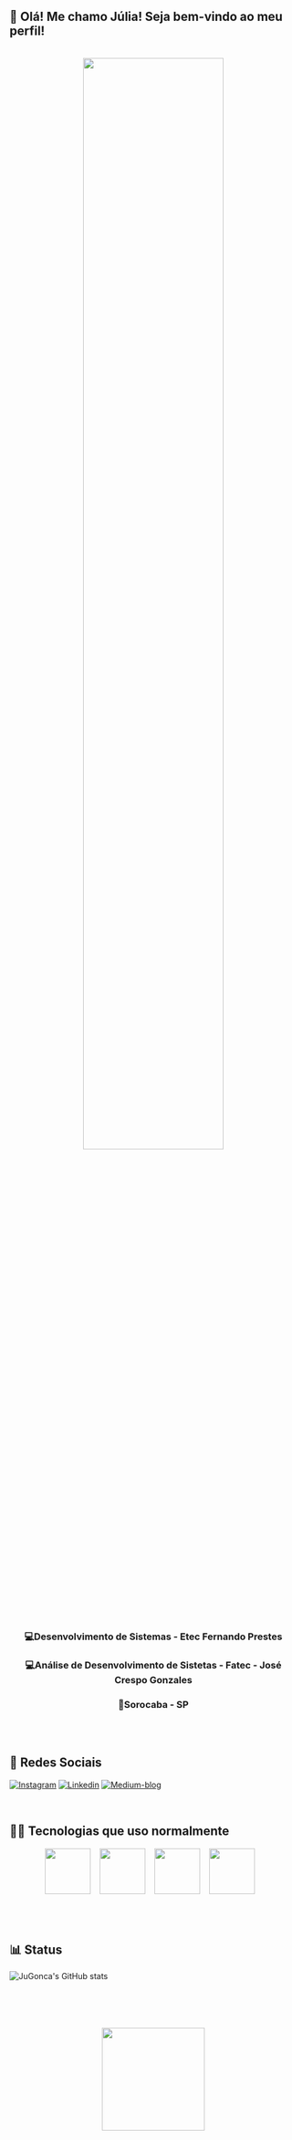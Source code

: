 ## 🙋 Olá! Me chamo Júlia! Seja bem-vindo ao meu perfil!
<br>
<!-- Sobre mim -->
<div align = "center">
  <img src="https://64.media.tumblr.com/eb385a0c897a360d7205714435a9e776/tumblr_p9b5g5lQ0U1x8dkuto1_500.gif" width="70%"/>
  <br>
  <h3>💻Desenvolvimento de Sistemas - Etec Fernando Prestes</h3>
  <h3>💻Análise de Desenvolvimento de Sistetas - Fatec - José Crespo Gonzales</h3>
  <h3>📍Sorocaba - SP </h3>
  <br>
</div>

<br>

<!-- Formas de contato -->
## 📱 Redes Sociais
  [![Instagram](https://img.shields.io/badge/Instagram-E4405F?style=for-the-badge&logo=instagram&logoColor=white)](https://www.instagram.com/juliarocha460/)
  [![Linkedin](https://img.shields.io/badge/LinkedIn-0077B5?style=for-the-badge&logo=linkedin&logoColor=white)](https://www.linkedin.com/in/júlia-gonçalves-da-rocha-a15a67211/)
  [![Medium-blog](https://img.shields.io/badge/Medium-12100E?style=for-the-badge&logo=medium&logoColor=white)](https://medium.com/@juliagonca)

<br>
  
<!-- Skills -->
## 👩‍💻 Tecnologias que uso normalmente
<div align = "center">
 <img src="https://user-images.githubusercontent.com/63020408/175141245-e28663af-e826-41c5-858c-54f9d3b74f17.png" height=80> <!--html5--> &nbsp;&nbsp;
 <img src="https://user-images.githubusercontent.com/63020408/175141369-ede76c60-c903-4c5c-9937-b32d77f41232.png" height=80> <!--css3--> &nbsp;&nbsp;
 <img src="https://user-images.githubusercontent.com/63020408/175141709-fc748226-a9c2-4d80-acf6-3461c2ed0d28.png" height=80> <!--js--> &nbsp;&nbsp;
 <img src="https://user-images.githubusercontent.com/63020408/175141955-f4f69038-c8d0-4ae8-86c1-f8db90b65ea0.png" height=80> <!--git--> &nbsp;&nbsp;
</div>
  
<br>
<br>
<br>
  
<!-- Status -->
## 📊 Status
![JuGonca's GitHub stats](https://github-readme-stats.vercel.app/api?username=JuGonca&theme=dark&show_icons=true&count_private=true&token=stats-readme)
<div align = "center">
<br>
<br>
<br>
<br>
<img height="180em" src="https://github-readme-stats.vercel.app/api/top-langs/?username=JuGonca&layout=compact&theme=dracula" />
</div>
